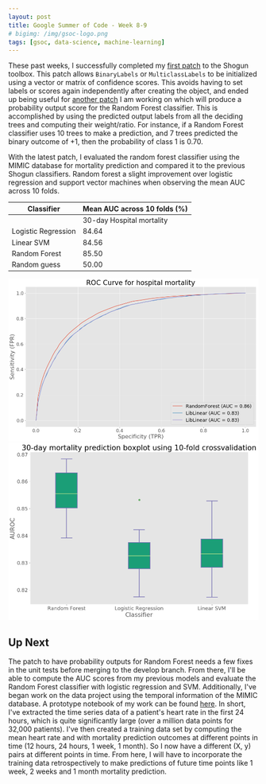 ```yaml
---
layout: post
title: Google Summer of Code - Week 8-9
# bigimg: /img/gsoc-logo.png
tags: [gsoc, data-science, machine-learning]
---
```


These past weeks, I successfully completed my [first patch](https://github.com/olinguyen/shogun/commit/68517acd3cccc337e0bbbab59633eb41476fc567) to the Shogun toolbox. This patch allows `BinaryLabels` or `MulticlassLabels` to be initialized using a vector or matrix of confidence scores. This avoids having to set labels or scores again independently after creating the object, and ended up being useful for [another patch](https://github.com/shogun-toolbox/shogun/pull/3954) I am working on which will produce a probability output score for the Random Forest classifier. This is accomplished by using the predicted output labels from all the deciding trees and computing their weight/ratio. For instance, if a Random Forest classifier uses 10 trees to make a prediction, and 7 trees predicted the binary outcome of +1, then the probability of class 1 is 0.70.

With the latest patch, I evaluated the random forest classifier using the MIMIC database for mortality prediction and compared it to the previous Shogun classifiers. Random forest a slight improvement over logistic regression and support vector machines when observing the mean AUC across 10 folds.


| Classifier          | Mean AUC across 10 folds (%) |
|---------------------|---------------------------|
|                     | 30-day Hospital mortality |
| Logistic Regression | 84.64                     |
| Linear SVM          | 84.56                     |
| Random Forest       | 85.50                     |
| Random guess        | 50.00                     |        


![](/img/week9/roc-curve.png "ROC Curve")
![](/img/week9/error-plots.png "Error plots")

## Up Next

The patch to have probability outputs for Random Forest needs a few fixes in the unit tests before merging to the develop branch. From there, I'll be able to compute the AUC scores from my previous models and evaluate the Random Forest classifier with logistic regression and SVM. Additionally, I've began work on the data project using the temporal information of the MIMIC database. A prototype notebook of my work can be found [here](https://github.com/olinguyen/gsoc2017-shogun-dataproject/blob/master/Time-series.ipynb). In short, I've extracted the time series data of a patient's heart rate in the first 24 hours, which is quite significantly large (over a million data points for 32,000 patients). I've then created a training data set by computing the mean heart rate and with mortality prediction outcomes at different points in time (12 hours, 24 hours, 1 week, 1 month). So I now have a different (X, y) pairs at different points in time. From here, I will have to incorporate the training data retrospectively to make predictions of future time points like 1 week, 2 weeks and 1 month mortality prediction.